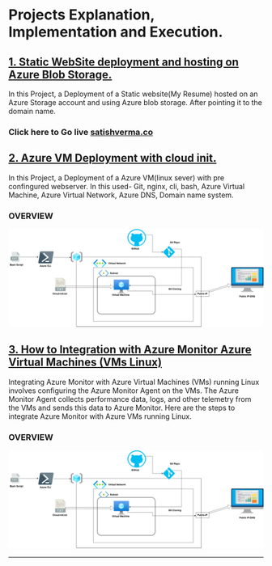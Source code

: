 # Projects Explanation, Implementation and Execution.

## [1. Static WebSite deployment and hosting on Azure Blob Storage.](https://github.com/satishvermacoen/Azure-Projects/tree/main/1.%20Static%20WebSite%20deployment%20and%20hosting%20on%20Azure%20Blob%20Storage)
In this Project, a Deployment of a Static website(My Resume) hosted on an Azure Storage account and using Azure blob storage. After pointing it to the domain name.
### Click here to Go live [satishverma.co](http://satishvermacloudlearning.shop)

## [2. Azure VM Deployment with cloud init.](https://github.com/satishvermacoen/Azure-Projects/tree/main/2.%20Azure%20VM%20Deployment%20with%20cloud%20init)
In this Project, a Deployment of a Azure VM(linux sever) with pre confingured webserver. In this used- Git, nginx, cli, bash, Azure Virtual Machine, Azure Virtual Network, Azure DNS, Domain name system.
### OVERVIEW
![Overview](https://github.com/satishvermacoen/Azure-Projects/blob/main/2.%20Azure%20VM%20Deployment%20with%20cloud%20init/img/draw.png)

## [3. How to Integration with Azure Monitor Azure Virtual Machines (VMs Linux)](https://github.com/)
Integrating Azure Monitor with Azure Virtual Machines (VMs) running Linux involves configuring the Azure Monitor Agent on the VMs. The Azure Monitor Agent collects performance data, logs, and other telemetry from the VMs and sends this data to Azure Monitor. Here are the steps to integrate Azure Monitor with Azure VMs running Linux.
### OVERVIEW
![Overview](https://github.com/satishvermacoen/Azure-Projects/blob/main/2.%20Azure%20VM%20Deployment%20with%20cloud%20init/img/draw.png)

-------------------------------
